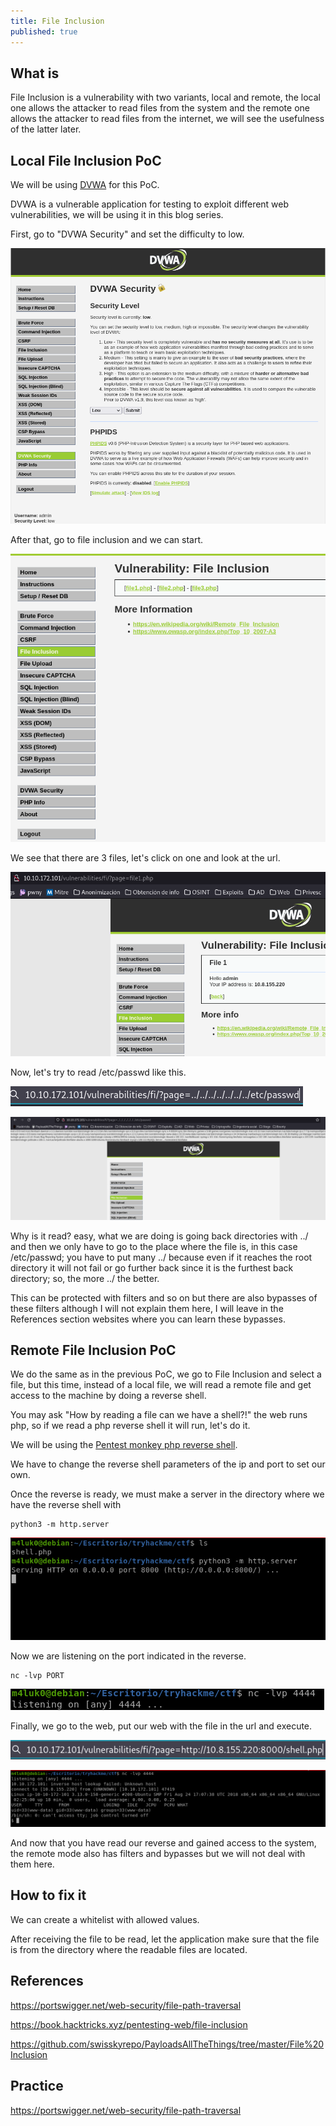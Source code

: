 ```yaml
---
title: File Inclusion
published: true
---
```


## [](#header-2)What is

File Inclusion is a vulnerability with two variants, local and remote, the local one allows the attacker to read files from the system and the remote one allows the attacker to read files from the internet, we will see the usefulness of the latter later.

## [](#header-2)Local File Inclusion PoC

We will be using [DVWA](https://github.com/digininja/DVWA) for this PoC.

DVWA is a vulnerable application for testing to exploit different web vulnerabilities, we will be using it in this blog series.

First, go to "DVWA Security" and set the difficulty to low.

![](https://raw.githubusercontent.com/M4luk0/m4luk0.github.io/master/images/Command_Injection/1.png)

After that, go to file inclusion and we can start.

![](https://raw.githubusercontent.com/M4luk0/m4luk0.github.io/master/images/File_Inclusion/1.png)

We see that there are 3 files, let's click on one and look at the url.

![](https://raw.githubusercontent.com/M4luk0/m4luk0.github.io/master/images/File_Inclusion/2.png)

Now, let's try to read /etc/passwd like this.

![](https://raw.githubusercontent.com/M4luk0/m4luk0.github.io/master/images/File_Inclusion/3.png)

![](https://raw.githubusercontent.com/M4luk0/m4luk0.github.io/master/images/File_Inclusion/4.png)

Why is it read? easy, what we are doing is going back directories with ../ and then we only have to go to the place where the file is, in this case /etc/passwd; you have to put many ../ because even if it reaches the root directory it will not fail or go further back since it is the furthest back directory; so, the more ../ the better.

This can be protected with filters and so on but there are also bypasses of these filters although I will not explain them here, I will leave in the References section websites where you can learn these bypasses.

## [](#header-2)Remote File Inclusion PoC

We do the same as in the previous PoC, we go to File Inclusion and select a file, but this time, instead of a local file, we will read a remote file and get access to the machine by doing a reverse shell.

You may ask "How by reading a file can we have a shell?!" the web runs php, so if we read a php reverse shell it will run, let's do it.

We will be using the [Pentest monkey php reverse shell](https://github.com/pentestmonkey/php-reverse-shell).

We have to change the reverse shell parameters of the ip and port to set our own.

Once the reverse is ready, we must make a server in the directory where we have the reverse shell with

```shell
python3 -m http.server
```

![](https://raw.githubusercontent.com/M4luk0/m4luk0.github.io/master/images/File_Inclusion/5.png)

Now we are listening on the port indicated in the reverse.

```shell
nc -lvp PORT
```
![](https://raw.githubusercontent.com/M4luk0/m4luk0.github.io/master/images/File_Inclusion/8.png)

Finally, we go to the web, put our web with the file in the url and execute.

![](https://raw.githubusercontent.com/M4luk0/m4luk0.github.io/master/images/File_Inclusion/6.png)

![](https://raw.githubusercontent.com/M4luk0/m4luk0.github.io/master/images/File_Inclusion/7.png)

And now that you have read our reverse and gained access to the system, the remote mode also has filters and bypasses but we will not deal with them here.

## [](#header-2)How to fix it

We can create a whitelist with allowed values.

After receiving the file to be read, let the application make sure that the file is from the directory where the readable files are located.

## [](#header-2)References

https://portswigger.net/web-security/file-path-traversal

https://book.hacktricks.xyz/pentesting-web/file-inclusion

https://github.com/swisskyrepo/PayloadsAllTheThings/tree/master/File%20Inclusion

## [](#header-2)Practice

https://portswigger.net/web-security/file-path-traversal
